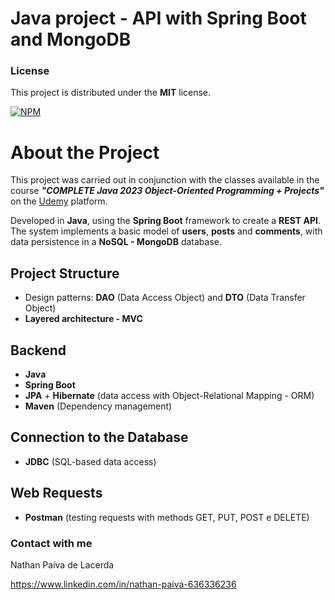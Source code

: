 # Java project - API with Spring Boot and MongoDB

### License

This project is distributed under the **MIT** license.

[![NPM](https://img.shields.io/npm/l/react)](https://github.com/nathan00pdl/Projeto2_Java_Spring/blob/main/LICENSE) 

# About the Project 

This project was carried out in conjunction with the classes available in the course ***"COMPLETE Java 2023 Object-Oriented Programming + Projects"*** on the [Udemy](https://www.udemy.com/) platform.

Developed in **Java**, using the **Spring Boot** framework to create a **REST API**. The system implements a basic model of **users**, **posts** and **comments**, with data persistence in a **NoSQL - MongoDB** database. 

## Project Structure
- Design patterns: **DAO** (Data Access Object) and **DTO** (Data Transfer Object)
- **Layered architecture - MVC**

## Backend
- **Java**
- **Spring Boot**
- **JPA** + **Hibernate** (data access with Object-Relational Mapping - ORM)
- **Maven** (Dependency management)
  
## Connection to the Database
- **JDBC** (SQL-based data access)
  
## Web Requests
- **Postman** (testing requests with methods GET, PUT, POST e DELETE)

### Contact with me

Nathan Paiva de Lacerda

https://www.linkedin.com/in/nathan-paiva-636336236

